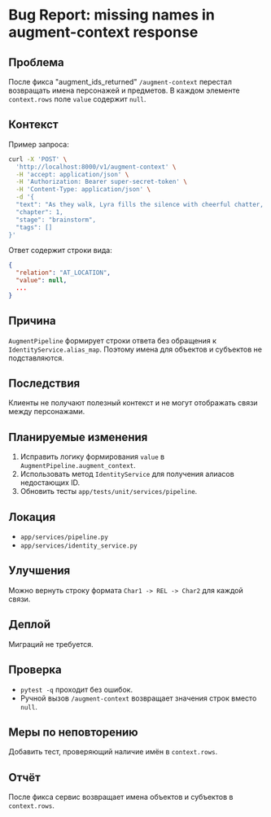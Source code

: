 # Bug Report: missing names in augment-context response

## Проблема
После фикса "augment_ids_returned" `/augment-context` перестал возвращать имена персонажей и предметов. В каждом элементе `context.rows` поле `value` содержит `null`.

## Контекст
Пример запроса:
```bash
curl -X 'POST' \
  'http://localhost:8000/v1/augment-context' \
  -H 'accept: application/json' \
  -H 'Authorization: Bearer super-secret-token' \
  -H 'Content-Type: application/json' \
  -d '{
  "text": "As they walk, Lyra fills the silence with cheerful chatter, and for the first time, Luthar finds himself thinking about more than just survival.",
  "chapter": 1,
  "stage": "brainstorm",
  "tags": []
}'
```
Ответ содержит строки вида:
```json
{
  "relation": "AT_LOCATION",
  "value": null,
  ...
}
```

## Причина
`AugmentPipeline` формирует строки ответа без обращения к `IdentityService.alias_map`. Поэтому имена для объектов и субъектов не подставляются.

## Последствия
Клиенты не получают полезный контекст и не могут отображать связи между персонажами.

## Планируемые изменения
1. Исправить логику формирования `value` в `AugmentPipeline.augment_context`.
2. Использовать метод `IdentityService` для получения алиасов недостающих ID.
3. Обновить тесты `app/tests/unit/services/pipeline`.

## Локация
- `app/services/pipeline.py`
- `app/services/identity_service.py`

## Улучшения
Можно вернуть строку формата `Char1 -> REL -> Char2` для каждой связи.

## Деплой
Миграций не требуется.

## Проверка
- `pytest -q` проходит без ошибок.
- Ручной вызов `/augment-context` возвращает значения строк вместо `null`.

## Меры по неповторению
Добавить тест, проверяющий наличие имён в `context.rows`.

## Отчёт
После фикса сервис возвращает имена объектов и субъектов в `context.rows`.
